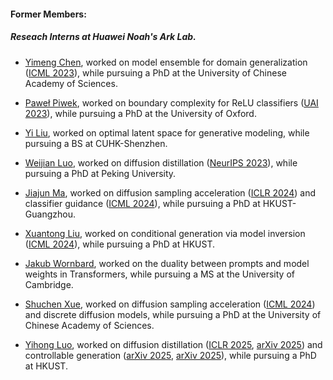 #### Former Members:

##### Reseach Interns at Huawei Noah's Ark Lab.

- [Yimeng Chen](https://scholar.google.com/citations?user=KalhG8AAAAAJ), worked on model ensemble for domain generalization ([ICML 2023](https://proceedings.mlr.press/v202/chen23m.html)), while pursuing a PhD at the University of Chinese Academy of Sciences.

- [Paweł Piwek](https://www.linkedin.com/in/pawe%C5%82-piwek-99243b169/?originalSubdomain=uk), worked on boundary complexity for ReLU classifiers ([UAI 2023](https://proceedings.mlr.press/v216/piwek23a/piwek23a.pdf)), while pursuing a PhD at the University of Oxford.

- [Yi Liu](https://peterlau61.github.io/), worked on optimal latent space for generative modeling, while pursuing a BS at CUHK-Shenzhen.

- [Weijian Luo](https://pkulwj1994.github.io/), worked on diffusion distillation ([NeurIPS 2023](https://proceedings.neurips.cc/paper_files/paper/2023/file/f115f619b62833aadc5acb058975b0e6-Paper-Conference.pdf)), while pursuing a PhD at Peking University.

- [Jiajun Ma](https://scholar.google.com/citations?user=DDhhRooAAAAJ), worked on diffusion sampling acceleration ([ICLR 2024](https://openreview.net/forum?id=9DXXMXnIGm)) and classifier guidance ([ICML 2024](https://proceedings.mlr.press/v235/ma24r.html)), while pursuing a PhD at HKUST-Guangzhou.

- [Xuantong Liu](https://scholar.google.com/citations?user=5hGI8ZoAAAAJ), worked on conditional generation via model inversion ([ICML 2024](https://proceedings.mlr.press/v235/liu24aa.html)), while pursuing a PhD at HKUST.

- [Jakub Wornbard](https://www.linkedin.com/in/jakub-wornbard-a59b60195/?originalSubdomain=uk), worked on the duality between prompts and model weights in Transformers, while pursuing a MS at the University of Cambridge.

- [Shuchen Xue](https://scholar.google.com/citations?user=aA70TOwAAAAJ), worked on diffusion sampling acceleration ([ICML 2024](https://proceedings.mlr.press/v235/ma24r.html)) and discrete diffusion models, while pursuing a PhD at the University of Chinese Academy of Sciences.

- [Yihong Luo](https://luo-yihong.github.io/), worked on diffusion distillation ([ICLR 2025](https://openreview.net/forum?id=T7bmHkwzS6), [arXiv 2025](https://arxiv.org/abs/2503.06674)) and controllable generation ([arXiv 2025](https://arxiv.org/abs/2503.06652), [arXiv 2025](https://arxiv.org/abs/2503.13070)), while pursuing a PhD at HKUST.

